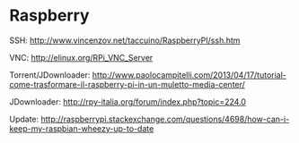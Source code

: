 Raspberry
=========

SSH:  http://www.vincenzov.net/taccuino/RaspberryPI/ssh.htm

VNC:  http://elinux.org/RPi_VNC_Server

Torrent/JDownloader:  http://www.paolocampitelli.com/2013/04/17/tutorial-come-trasformare-il-raspberry-pi-in-un-muletto-media-center/

JDownloader:   http://rpy-italia.org/forum/index.php?topic=224.0

Update:   http://raspberrypi.stackexchange.com/questions/4698/how-can-i-keep-my-raspbian-wheezy-up-to-date
